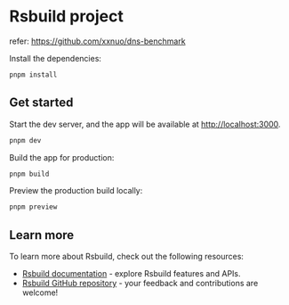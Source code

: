 # Rsbuild project

refer: https://github.com/xxnuo/dns-benchmark

Install the dependencies:

```bash
pnpm install
```

## Get started

Start the dev server, and the app will be available at [http://localhost:3000](http://localhost:3000).

```bash
pnpm dev
```

Build the app for production:

```bash
pnpm build
```

Preview the production build locally:

```bash
pnpm preview
```

## Learn more

To learn more about Rsbuild, check out the following resources:

- [Rsbuild documentation](https://rsbuild.rs) - explore Rsbuild features and APIs.
- [Rsbuild GitHub repository](https://github.com/web-infra-dev/rsbuild) - your feedback and contributions are welcome!
